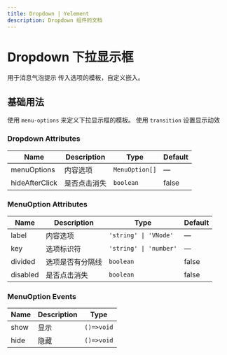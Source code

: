 ```yaml
---
title: Dropdown | Yelement
description: Dropdown 组件的文档
---
```


# Dropdown 下拉显示框
用于消息气泡提示
传入选项的模板，自定义嵌入。

## 基础用法
使用 `menu-options` 来定义下拉显示框的模板。
使用 `transition` 设置显示动效

<demo vue="../demo/Dropdown/Basic.vue" title="基础用法" description="Dropdown 组件的基础用法"></demo>

### Dropdown Attributes

| Name           | Description  | Type           | Default |
| -------------- | ------------ | -------------- | ------- |
| menuOptions    | 内容选项     | `MenuOption[]` | —       |
| hideAfterClick | 是否点击消失 | `boolean`      | false   |

### MenuOption Attributes

| Name     | Description      | Type                   | Default |
| -------- | ---------------- | ---------------------- | ------- |
| label    | 内容选项         | `'string' \| 'VNode'`  | —       |
| key      | 选项标识符       | `'string' \| 'number'` | —       |
| divided  | 选项是否有分隔线 | `boolean`              | false   |
| disabled | 是否点击消失     | `boolean`              | false   |

### MenuOption Events
| Name | Description | Type       |
| ---- | ----------- | ---------- |
| show | 显示        | `()=>void` |
| hide | 隐藏        | `()=>void` |
